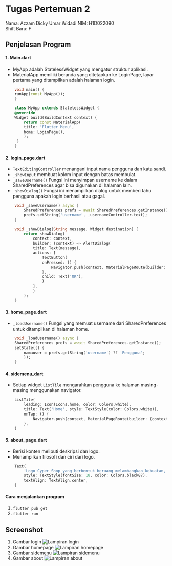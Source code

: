 # Tugas Pertemuan 2

Nama: Azzam Dicky Umar Widadi 
NIM: H1D022090  
Shift Baru: F

## Penjelasan Program

#### 1. Main.dart
- MyApp adalah StatelessWidget yang mengatur struktur aplikasi.
- MaterialApp memiliki beranda yang ditetapkan ke LoginPage, layar pertama yang ditampilkan adalah halaman login.
```dart
    void main() {
    runApp(const MyApp());
    }

    class MyApp extends StatelessWidget {
    @override
    Widget build(BuildContext context) {
        return const MaterialApp(
        title: 'Flutter Menu',
        home: LoginPage(),
        );
     }
    }
```
#### 2. login_page.dart
- `TextEditingController` menangani input nama pengguna dan kata sandi.
- `_showInput` membuat kolom input dengan batas membulat.
- `_saveUsername()` Fungsi ini menyimpan username ke dalam SharedPreferences agar bisa digunakan di halaman lain.
- `_showDialog()` Fungsi ini menampilkan dialog untuk memberi tahu pengguna apakah login berhasil atau gagal.
```dart
    void _saveUsername() async {
        SharedPreferences prefs = await SharedPreferences.getInstance();
        prefs.setString('username', _usernameController.text);
    }

    void _showDialog(String message, Widget destination) {
        return showDialog(
            context: context,
            builder: (context) => AlertDialog(
            title: Text(message),
            actions: [
                TextButton(
                onPressed: () {
                    Navigator.push(context, MaterialPageRoute(builder: (context) => destination));
                },
                child: Text('OK'),
                )
            ],
            )
        );
    }
```

#### 3. home_page.dart
- `_loadUsername()` Fungsi yang memuat username dari SharedPreferences untuk ditampilkan di halaman home.
```dart
    void _loadUsername() async {
    SharedPreferences prefs = await SharedPreferences.getInstance();
    setState(() {
        namauser = prefs.getString('username') ?? 'Pengguna';
        });
    }
```

#### 4. sidemenu_dart
- Setiap widget `ListTile` mengarahkan pengguna ke halaman masing-masing menggunakan navigator.
```dart
    ListTile(
        leading: Icon(Icons.home, color: Colors.white),
        title: Text('Home', style: TextStyle(color: Colors.white)),
        onTap: () {
            Navigator.push(context, MaterialPageRoute(builder: (context) => HomePage()));
        },
    )
```
#### 5. about_page.dart
- Berisi konten meliputi deskripsi dan logo.
- Menampilkan filosofi dan ciri dari logo.
```dart
    Text(
        'Logo Cyper Shop yang berbentuk beruang melambangkan kekuatan, ketahanan, dan kepercayaan...',
        style: TextStyle(fontSize: 18, color: Colors.black87),
        textAlign: TextAlign.center,
    )
```
#### Cara menjalankan program
1. `flutter pub get`
2. `flutter run`

## Screenshot
1. Gambar login
![Lampiran login](login.png)
2. Gambar homepage
![Lampiran homepage](homepage.png)
3. Gambar sidemenu
![Lampiran sidemenu](sidemenu.png)
4. Gambar about
![Lampiran about](about.png)

